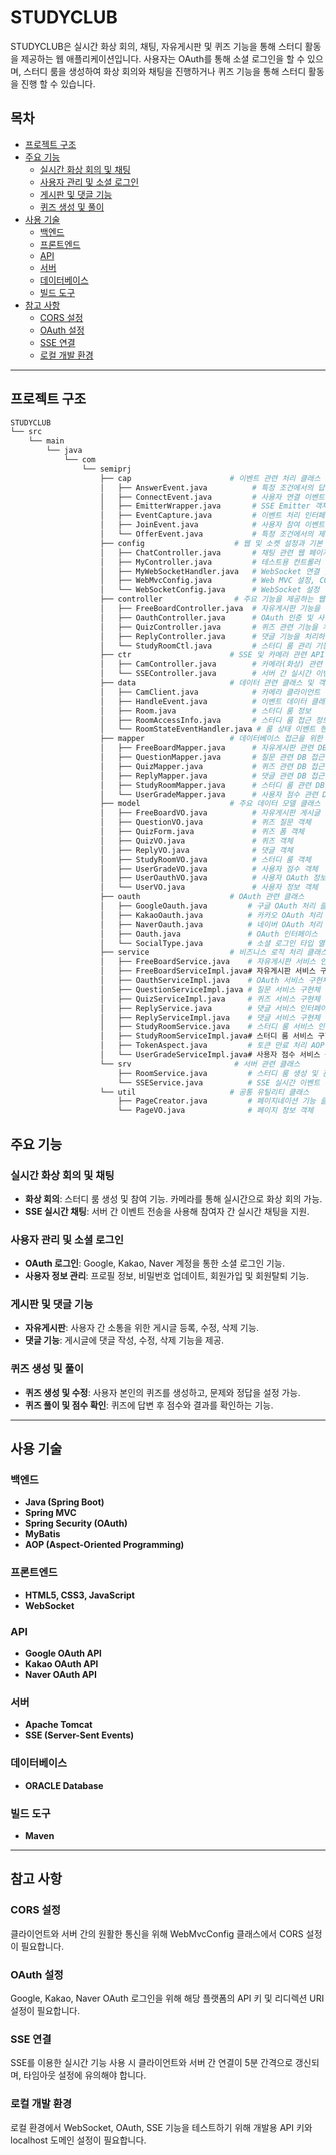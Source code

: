 # STUDYCLUB

STUDYCLUB은 실시간 화상 회의, 채팅, 자유게시판 및 퀴즈 기능을 통해 스터디 활동을 제공하는 웹 애플리케이션입니다. 사용자는 OAuth를 통해 소셜 로그인을 할 수 있으며, 스터디 룸을 생성하여 화상 회의와 채팅을 진행하거나 퀴즈 기능을 통해 스터디 활동을 진행 할 수 있습니다.  

## 목차
- [프로젝트 구조](#프로젝트-구조)
- [주요 기능](#주요-기능)
  - [실시간 화상 회의 및 채팅](#실시간-화상-회의-및-채팅)
  - [사용자 관리 및 소셜 로그인](#사용자-관리-및-소셜-로그인)
  - [게시판 및 댓글 기능](#게시판-및-댓글-기능)
  - [퀴즈 생성 및 풀이](#퀴즈-생성-및-풀이)
- [사용 기술](#사용-기술)
  - [백엔드](#백엔드)
  - [프론트엔드](#프론트엔드)
  - [API](#api)
  - [서버](#서버)
  - [데이터베이스](#데이터베이스)
  - [빌드 도구](#빌드-도구)
- [참고 사항](#참고-사항)
  - [CORS 설정](#cors-설정)
  - [OAuth 설정](#oauth-설정)
  - [SSE 연결](#sse-연결)
  - [로컬 개발 환경](#로컬-개발-환경)

---
## 프로젝트 구조

```bash
STUDYCLUB
└── src
    └── main
        └── java
            └── com
                └── semiprj
                    ├── cap                      # 이벤트 관련 처리 클래스 모음
                    │   ├── AnswerEvent.java          # 특정 조건에서의 답변 이벤트를 처리
                    │   ├── ConnectEvent.java         # 사용자 연결 이벤트를 처리
                    │   ├── EmitterWrapper.java       # SSE Emitter 객체를 감싸는 래퍼 클래스
                    │   ├── EventCapture.java         # 이벤트 처리 인터페이스 정의
                    │   ├── JoinEvent.java            # 사용자 참여 이벤트를 처리
                    │   └── OfferEvent.java           # 특정 조건에서의 제안 이벤트를 처리
                    ├── config                    # 웹 및 소켓 설정과 기본 컨트롤러
                    │   ├── ChatController.java       # 채팅 관련 웹 페이지 연결을 위한 컨트롤러
                    │   ├── MyController.java         # 테스트용 컨트롤러
                    │   ├── MyWebSocketHandler.java   # WebSocket 연결 및 메시지 처리를 위한 핸들러
                    │   ├── WebMvcConfig.java         # Web MVC 설정, CORS 설정 포함
                    │   └── WebSocketConfig.java      # WebSocket 설정
                    ├── controller                # 주요 기능을 제공하는 웹 컨트롤러
                    │   ├── FreeBoardController.java  # 자유게시판 기능을 처리하는 컨트롤러
                    │   ├── OauthController.java      # OAuth 인증 및 사용자 관리 처리
                    │   ├── QuizController.java       # 퀴즈 관련 기능을 처리하는 컨트롤러
                    │   ├── ReplyController.java      # 댓글 기능을 처리하는 컨트롤러
                    │   └── StudyRoomCtl.java         # 스터디 룸 관리 기능을 처리하는 컨트롤러
                    ├── ctr                      # SSE 및 카메라 관련 API 제공 컨트롤러
                    │   ├── CamController.java        # 카메라(화상) 관련 기능 제공
                    │   └── SSEController.java        # 서버 간 실시간 이벤트 기능 제공
                    ├── data                     # 데이터 관련 클래스 및 객체 정의
                    │   ├── CamClient.java            # 카메라 클라이언트 정보
                    │   ├── HandleEvent.java          # 이벤트 데이터 클래스
                    │   ├── Room.java                 # 스터디 룸 정보
                    │   ├── RoomAccessInfo.java       # 스터디 룸 접근 정보
                    │   └── RoomStateEventHandler.java # 룸 상태 이벤트 핸들러
                    ├── mapper                   # 데이터베이스 접근을 위한 매퍼 인터페이스
                    │   ├── FreeBoardMapper.java      # 자유게시판 관련 DB 접근 인터페이스
                    │   ├── QuestionMapper.java       # 질문 관련 DB 접근 인터페이스
                    │   ├── QuizMapper.java           # 퀴즈 관련 DB 접근 인터페이스
                    │   ├── ReplyMapper.java          # 댓글 관련 DB 접근 인터페이스
                    │   ├── StudyRoomMapper.java      # 스터디 룸 관련 DB 접근 인터페이스
                    │   └── UserGradeMapper.java      # 사용자 점수 관련 DB 접근 인터페이스
                    ├── model                    # 주요 데이터 모델 클래스
                    │   ├── FreeBoardVO.java          # 자유게시판 게시글 객체
                    │   ├── QuestionVO.java           # 퀴즈 질문 객체
                    │   ├── QuizForm.java             # 퀴즈 폼 객체
                    │   ├── QuizVO.java               # 퀴즈 객체
                    │   ├── ReplyVO.java              # 댓글 객체
                    │   ├── StudyRoomVO.java          # 스터디 룸 객체
                    │   ├── UserGradeVO.java          # 사용자 점수 객체
                    │   ├── UserOauthVO.java          # 사용자 OAuth 정보 객체
                    │   └── UserVO.java               # 사용자 정보 객체
                    ├── oauth                    # OAuth 관련 클래스
                    │   ├── GoogleOauth.java         # 구글 OAuth 처리 클래스
                    │   ├── KakaoOauth.java          # 카카오 OAuth 처리 클래스
                    │   ├── NaverOauth.java          # 네이버 OAuth 처리 클래스
                    │   ├── Oauth.java               # OAuth 인터페이스
                    │   └── SocialType.java          # 소셜 로그인 타입 열거형
                    ├── service                  # 비즈니스 로직 처리 클래스 모음
                    │   ├── FreeBoardService.java    # 자유게시판 서비스 인터페이스
                    │   ├── FreeBoardServiceImpl.java# 자유게시판 서비스 구현체
                    │   ├── OauthServiceImpl.java    # OAuth 서비스 구현체
                    │   ├── QuestionServiceImpl.java # 질문 서비스 구현체
                    │   ├── QuizServiceImpl.java     # 퀴즈 서비스 구현체
                    │   ├── ReplyService.java        # 댓글 서비스 인터페이스
                    │   ├── ReplyServiceImpl.java    # 댓글 서비스 구현체
                    │   ├── StudyRoomService.java    # 스터디 룸 서비스 인터페이스
                    │   ├── StudyRoomServiceImpl.java# 스터디 룸 서비스 구현체
                    │   ├── TokenAspect.java         # 토큰 만료 처리 AOP 클래스
                    │   └── UserGradeServiceImpl.java# 사용자 점수 서비스 구현체
                    └── srv                       # 서버 관련 클래스
                        ├── RoomService.java         # 스터디 룸 생성 및 관리 서비스
                        └── SSEService.java          # SSE 실시간 이벤트 관리 서비스
                    └── util                     # 공통 유틸리티 클래스
                        ├── PageCreator.java         # 페이지네이션 기능 클래스
                        └── PageVO.java              # 페이지 정보 객체

```

## 주요 기능

### 실시간 화상 회의 및 채팅

- **화상 회의**: 스터디 룸 생성 및 참여 기능. 카메라를 통해 실시간으로 화상 회의 가능.
- **SSE 실시간 채팅**: 서버 간 이벤트 전송을 사용해 참여자 간 실시간 채팅을 지원.

### 사용자 관리 및 소셜 로그인

- **OAuth 로그인**: Google, Kakao, Naver 계정을 통한 소셜 로그인 기능.
- **사용자 정보 관리**: 프로필 정보, 비밀번호 업데이트, 회원가입 및 회원탈퇴 기능.

### 게시판 및 댓글 기능

- **자유게시판**: 사용자 간 소통을 위한 게시글 등록, 수정, 삭제 기능.
- **댓글 기능**: 게시글에 댓글 작성, 수정, 삭제 기능을 제공.

### 퀴즈 생성 및 풀이

- **퀴즈 생성 및 수정**: 사용자 본인의 퀴즈를 생성하고, 문제와 정답을 설정 가능.
- **퀴즈 풀이 및 점수 확인**: 퀴즈에 답변 후 점수와 결과를 확인하는 기능.
---

## 사용 기술

### 백엔드

- **Java (Spring Boot)**
- **Spring MVC**
- **Spring Security (OAuth)** 
- **MyBatis** 
- **AOP (Aspect-Oriented Programming)** 

### 프론트엔드

- **HTML5, CSS3, JavaScript** 
- **WebSocket** 
### API

- **Google OAuth API** 
- **Kakao OAuth API** 
- **Naver OAuth API** 

### 서버

- **Apache Tomcat** 
- **SSE (Server-Sent Events)** 

### 데이터베이스

- **ORACLE Database** 

### 빌드 도구

- **Maven** 
---

## 참고 사항

### CORS 설정

클라이언트와 서버 간의 원활한 통신을 위해 WebMvcConfig 클래스에서 CORS 설정이 필요합니다.

### OAuth 설정

Google, Kakao, Naver OAuth 로그인을 위해 해당 플랫폼의 API 키 및 리디렉션 URI 설정이 필요합니다.

### SSE 연결

SSE를 이용한 실시간 기능 사용 시 클라이언트와 서버 간 연결이 5분 간격으로 갱신되며, 타임아웃 설정에 유의해야 합니다.

### 로컬 개발 환경

로컬 환경에서 WebSocket, OAuth, SSE 기능을 테스트하기 위해 개발용 API 키와 localhost 도메인 설정이 필요합니다.
